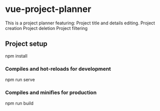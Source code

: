 # vue-project-planner

This is a project planner featuring:
Project title and details editing.
Project creation
Project deletion
Project filtering

## Project setup

npm install

### Compiles and hot-reloads for development

npm run serve

### Compiles and minifies for production

npm run build
